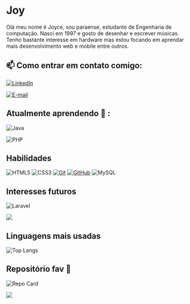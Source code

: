 
# Joy 
Olá meu nome é Joyce, sou paraense, estudante de Engenharia de computação. Nasci em 1997 e gosto de desenhar e escrever músicas. Tenho bastante interesse em hardware mas estou focando em aprendar mais desenvolvimento web e mobile entre outros. 

## 📫 Como entrar em contato comigo:

[![LinkedIn](https://img.shields.io/badge/LinkedIn-000?style=for-the-badge&logo=linkedin&logoColor=0E76A8)](https://www.linkedin.com/in/joycelss/)

[![E-mail](https://img.shields.io/badge/-Email-000?style=for-the-badge&logo=microsoft-outlook&logoColor=E94D5F)](mailto:joycelarissa00@gmail.com)

## Atualmente aprendendo 🧠 :

![Java](https://img.shields.io/badge/Java-000?style=for-the-badge&logo=java)

![PHP](https://img.shields.io/badge/Php-000?style=for-the-badge&logo=php)

## Habilidades
![HTML5](https://img.shields.io/badge/HTML-000?style=for-the-badge&logo=html5&logoColor=30A3DC)
![CSS3](https://img.shields.io/badge/CSS3-000?style=for-the-badge&logo=css3&logoColor=E94D5F)
[![Git](https://img.shields.io/badge/Git-000?style=for-the-badge&logo=git&logoColor=E94D5F)](https://git-scm.com/doc) 
[![GitHub](https://img.shields.io/badge/GitHub-000?style=for-the-badge&logo=github&logoColor=30A3DC)](https://docs.github.com/)
![MySQL](https://img.shields.io/badge/mysql-000?style=for-the-badge&logo=mysql)


## Interesses futuros

![Laravel](https://img.shields.io/badge/Laravel-000?style=for-the-badge&logo=laravel)

[![](https://visitcount.itsvg.in/api?id=joysseis&label=Profile%20Views&color=10&icon=8&pretty=false)](https://visitcount.itsvg.in)


## Linguagens mais usadas

![Top Langs](https://github-readme-stats-git-masterrstaa-rickstaa.vercel.app/api/top-langs/?username=joysseis&bg_color=000&border_color=30A3DC&title_color=E94D5F&text_color=FFF)


## Repositório fav 🌹
![Repo Card](https://github-readme-stats.vercel.app/api/pin/?username=joysseis&repo=crud&bg_color=000&border_color=30A3DC&show_icons=true&icon_color=30A3DC&title_color=E94D5F&text_color=FFF)





[![](https://visitcount.itsvg.in/api?id=joysseis&label=Profile%20Views&color=10&icon=8&pretty=false)](https://visitcount.itsvg.in)
